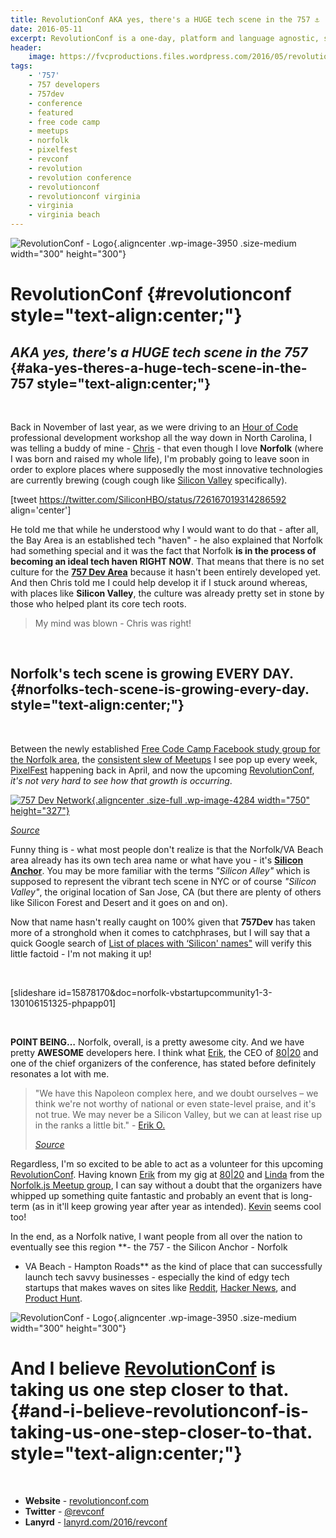 ```yaml
---
title: RevolutionConf AKA yes, there's a HUGE tech scene in the 757 ⚓️
date: 2016-05-11
excerpt: RevolutionConf is a one-day, platform and language agnostic, software development conference being held on May 13, 2016 in Virginia Beach, VA.
header:
    image: https://fvcproductions.files.wordpress.com/2016/05/revolutionconf-2016.png
tags:
    - '757'
    - 757 developers
    - 757dev
    - conference
    - featured
    - free code camp
    - meetups
    - norfolk
    - pixelfest
    - revconf
    - revolution
    - revolution conference
    - revolutionconf
    - revolutionconf virginia
    - virginia
    - virginia beach
---
```


![RevolutionConf -
Logo](https://fvcproductions.files.wordpress.com/2015/11/revolutionconf.png?w=300){.aligncenter
.wp-image-3950 .size-medium width="300" height="300"}

**RevolutionConf** {#revolutionconf style="text-align:center;"}
==================

*AKA yes, there's a HUGE tech scene in the 757* {#aka-yes-theres-a-huge-tech-scene-in-the-757 style="text-align:center;"}
-----------------------------------------------

 

Back in November of last year, as we were driving to an [Hour of
Code](https://code.org/professional-development-workshops) professional
development workshop all the way down in North Carolina, I was telling a
buddy of mine - [Chris](https://www.linkedin.com/in/thecbliss) - that
even though I love **Norfolk** (where I was born and raised my whole
life), I'm probably going to leave soon in order to explore places where
supposedly the most innovative technologies are currently brewing (cough
cough like [Silicon Valley](http://www.siliconvalley.com/)
specifically).

\[tweet https://twitter.com/SiliconHBO/status/726167019314286592
align='center'\]

He told me that while he understood why I would want to do that - after
all, the Bay Area is an established tech "haven" - he also explained
that Norfolk had something special and it was the fact that Norfolk **is
in the process of becoming an ideal tech haven RIGHT NOW**. That means
that there is no set culture for the [**757 Dev
Area**](http://hackathon.dominionenterprises.com/757-dev/) because it
hasn't been entirely developed yet. And then Chris told me I could help
develop it if I stuck around whereas, with places like **Silicon
Valley**, the culture was already pretty set in stone by those who
helped plant its core tech roots.

> My mind was blown - Chris was right!

 

Norfolk's tech scene is growing **EVERY DAY**. {#norfolks-tech-scene-is-growing-every-day. style="text-align:center;"}
----------------------------------------------

 

Between the newly established [Free Code Camp Facebook study group for
the Norfolk
area](https://www.facebook.com/groups/free.code.camp.norfolk), the
[consistent slew of
Meetups](http://www.meetup.com/cities/us/va/norfolk/tech/) I see pop up
every week, [PixelFest](http://pixelfest.org/) happening back in April,
and now the upcoming [RevolutionConf](http://revolutionconf.com), *it's
not very hard to see how that growth is occurring*.

[![757 Dev
Network](https://fvcproductions.files.wordpress.com/2016/05/757-dev-network-de-hackathon-series.png){.aligncenter
.size-full .wp-image-4284 width="750"
height="327"}](https://fvcproductions.files.wordpress.com/2016/05/757-dev-network-de-hackathon-series.png)

*[Source](http://hackathon.dominionenterprises.com/757-dev/)*

Funny thing is - what most people don't realize is that the Norfolk/VA
Beach area already has its own tech area name or what have you - it's
**[Silicon Anchor](https://twitter.com/SiliconAnchor)**. You may be more
familiar with the terms *"Silicon Alley"* which is supposed to represent
the vibrant tech scene in NYC or of course *"Silicon Valley"*, the
original location of San Jose, CA (but there are plenty of others like
Silicon Forest and Desert and it goes on and on).

Now that name hasn't really caught on 100% given that **757Dev** has
taken more of a stronghold when it comes to catchphrases, but I will say
that a quick Google search of [List of places with ‘Silicon'
names"](https://www.wikiwand.com/en/List_of_places_with_%22Silicon%22_names)
will verify this little factoid - I'm not making it up!

 

\[slideshare
id=15878170&doc=norfolk-vbstartupcommunity1-3-130106151325-phpapp01\]

 

**POINT BEING…** Norfolk, overall, is a pretty awesome city. And we have
pretty **AWESOME** developers here. I think what
[Erik](https://www.linkedin.com/in/erikpmp), the CEO of
[80|20](http://8020.co) and one of the chief organizers of the
conference, has stated before definitely resonates a lot with me.

> "We have this Napoleon complex here, and we doubt ourselves – we think
> we're not worthy of national or even state-level praise, and it's not
> true. We may never be a Silicon Valley, but we can at least rise up in
> the ranks a little bit." - [Erik
> O.](https://www.linkedin.com/in/erikpmp)
>
> *[Source](http://pilotonline.com/inside-business/revolutionconf-seeks-to-unite-software-community/article_5c92cdce-c3cc-5deb-a0a4-e5311105e6b4.html)*

Regardless, I'm so excited to be able to act as a volunteer for this
upcoming [RevolutionConf](http://revolutionconf.com). Having known
[Erik](https://www.linkedin.com/in/erikpmp) from my gig at
[80|20](http://8020.co) and [Linda](https://twitter.com/lynnaloo) from
the [Norfolk.js Meetup group](http://www.meetup.com/NorfolkJS/), I can
say without a doubt that the organizers have whipped up something quite
fantastic and probably an event that is long-term (as in it'll keep
growing year after year as intended).
[Kevin](https://twitter.com/1kevgriff) seems cool too!

In the end, as a Norfolk native, I want people from all over the nation
to eventually see this region **- the 757 - the Silicon Anchor - Norfolk
- VA Beach - Hampton Roads** as the kind of place that can successfully
launch tech savvy businesses - especially the kind of edgy tech startups
that makes waves on sites like
[Reddit](https://www.reddit.com/r/technology/), [Hacker
News](https://news.ycombinator.com/), and [Product
Hunt](https://www.producthunt.com/tech).

![RevolutionConf -
Logo](https://fvcproductions.files.wordpress.com/2015/11/revolutionconf.png?w=300){.aligncenter
.wp-image-3950 .size-medium width="300" height="300"}

And I believe [RevolutionConf](http://revolutionconf.com) is taking us one step closer to that. {#and-i-believe-revolutionconf-is-taking-us-one-step-closer-to-that. style="text-align:center;"}
===============================================================================================

 

-   **Website** - [revolutionconf.com](http://revolutionconf.com)
-   **Twitter** - [@revconf](http://twitter.com/revconf)
-   **Lanyrd** -
    [lanyrd.com/2016/revconf](http://lanyrd.com/2016/revconf/)
